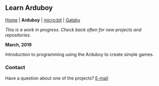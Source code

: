 &nbsp;
&nbsp;
&nbsp;
&nbsp;

## Learn Arduboy

[Home](README.md) | **Arduboy** | [micro:bit](microbit.md) | [Gatsby](gatsby.md)

*This is a work in progress. Check back often for new projects and repositories.*

**March, 2019**

Introduction to programming using the Arduboy to create simple games.


### Contact

Have a question about one of the projects? [E-mail](mailto:darrell@nokecodes.org)
